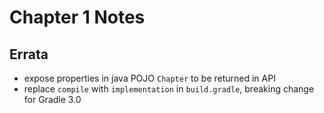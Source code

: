 # Chapter 1 Notes

## Errata
- expose properties in java POJO `Chapter` to be returned in API
- replace `compile` with `implementation` in `build.gradle`, breaking change for Gradle 3.0